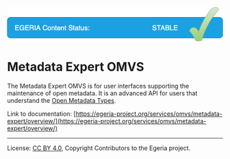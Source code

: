<!-- SPDX-License-Identifier: CC-BY-4.0 -->
<!-- Copyright Contributors to the Egeria project. -->

![Stable](../../../images/egeria-content-status-released.png#pagewidth)

# Metadata Expert OMVS 

The Metadata Expert OMVS is for user interfaces supporting the maintenance of open metadata.  It is an advanced API for users that understand the [Open Metadata Types](https://egeria-project.org/types/).

Link to documentation: [https://egeria-project.org/services/omvs/metadata-expert/overview/](https://egeria-project.org/services/omvs/metadata-expert/overview/)

----
License: [CC BY 4.0](https://creativecommons.org/licenses/by/4.0/),
Copyright Contributors to the Egeria project.